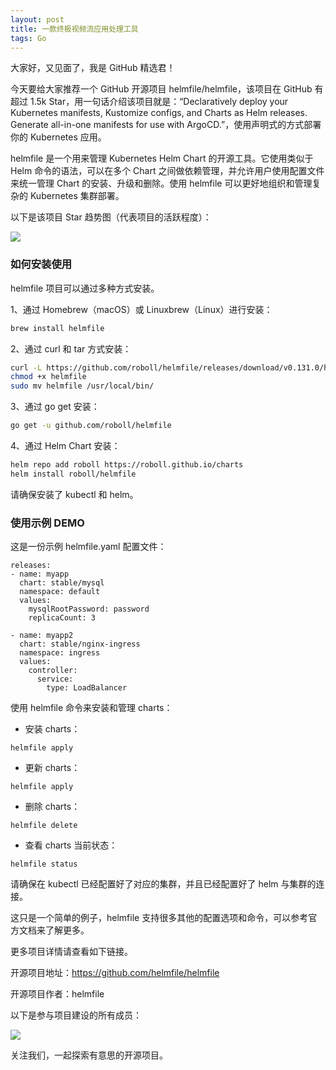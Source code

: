 ```yaml
---
layout: post
title: 一款终极视频流应用处理工具
tags: Go
---
```


大家好，又见面了，我是 GitHub 精选君！

今天要给大家推荐一个 GitHub 开源项目 helmfile/helmfile，该项目在 GitHub 有超过 1.5k Star，用一句话介绍该项目就是：“Declaratively deploy your Kubernetes manifests, Kustomize configs, and Charts as Helm releases. Generate all-in-one manifests for use with ArgoCD.”，使用声明式的方式部署你的 Kubernetes 应用。


helmfile 是一个用来管理 Kubernetes Helm Chart 的开源工具。它使用类似于 Helm 命令的语法，可以在多个 Chart 之间做依赖管理，并允许用户使用配置文件来统一管理 Chart 的安装、升级和删除。使用 helmfile 可以更好地组织和管理复杂的 Kubernetes 集群部署。


以下是该项目 Star 趋势图（代表项目的活跃程度）：

![](https://api.star-history.com/svg?repos=helmfile/helmfile&type=Timeline)

### 如何安装使用

helmfile 项目可以通过多种方式安装。

1、通过 Homebrew（macOS）或 Linuxbrew（Linux）进行安装：

```bash
brew install helmfile
```

2、通过 curl 和 tar 方式安装：

```bash
curl -L https://github.com/roboll/helmfile/releases/download/v0.131.0/helmfile_linux_amd64 -o helmfile
chmod +x helmfile
sudo mv helmfile /usr/local/bin/
```

3、通过 go get 安装：

```bash
go get -u github.com/roboll/helmfile
```

4、通过 Helm Chart 安装：

```bash
helm repo add roboll https://roboll.github.io/charts
helm install roboll/helmfile
```

请确保安装了 kubectl 和 helm。


### 使用示例 DEMO

这是一份示例 helmfile.yaml 配置文件：

```
releases:
- name: myapp
  chart: stable/mysql
  namespace: default
  values:
    mysqlRootPassword: password
    replicaCount: 3

- name: myapp2
  chart: stable/nginx-ingress
  namespace: ingress
  values:
    controller:
      service:
        type: LoadBalancer
```

使用 helmfile 命令来安装和管理 charts：

- 安装 charts：
```
helmfile apply
```

- 更新 charts：
```
helmfile apply
```

- 删除 charts：
```
helmfile delete
```

- 查看 charts 当前状态：
```
helmfile status
```

请确保在 kubectl 已经配置好了对应的集群，并且已经配置好了 helm 与集群的连接。

这只是一个简单的例子，helmfile 支持很多其他的配置选项和命令，可以参考官方文档来了解更多。


更多项目详情请查看如下链接。

开源项目地址：https://github.com/helmfile/helmfile 

开源项目作者：helmfile

以下是参与项目建设的所有成员：

![](https://contrib.rocks/image?repo=helmfile/helmfile)



关注我们，一起探索有意思的开源项目。
